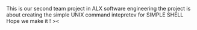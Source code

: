 This is our second team project in ALX software engineering
the project is about creating the simple UNIX command intepretev for
SIMPLE SHELL
Hope we make it ! ><
